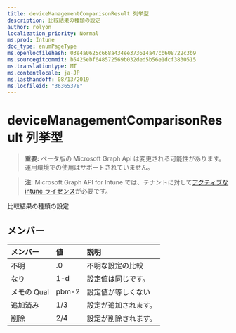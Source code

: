 ```yaml
---
title: deviceManagementComparisonResult 列挙型
description: 比較結果の種類の設定
author: rolyon
localization_priority: Normal
ms.prod: Intune
doc_type: enumPageType
ms.openlocfilehash: 03e4a0625c668a434ee373614a47cb608722c3b9
ms.sourcegitcommit: b5425ebf648572569b032ded5b56e1dcf3830515
ms.translationtype: MT
ms.contentlocale: ja-JP
ms.lasthandoff: 08/13/2019
ms.locfileid: "36365378"
---
```

# <a name="devicemanagementcomparisonresult-enum-type"></a>deviceManagementComparisonResult 列挙型

> **重要:** ベータ版の Microsoft Graph Api は変更される可能性があります。運用環境での使用はサポートされていません。

> **注:** Microsoft Graph API for Intune では、テナントに対して[アクティブな intune ライセンス](https://go.microsoft.com/fwlink/?linkid=839381)が必要です。

比較結果の種類の設定

## <a name="members"></a>メンバー
|メンバー|値|説明|
|:---|:---|:---|
|不明|.0|不明な設定の比較|
|なり|1-d|設定値は同じです。|
|メモの Qual|pbm-2|設定値が等しくない|
|追加済み|1/3|設定が追加されます。|
|削除|2/4|設定が削除されます。|



